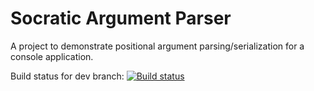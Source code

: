 # Socratic Argument Parser
A project to demonstrate positional argument parsing/serialization for a console application.

Build status for dev branch: [![Build status](https://dev.azure.com/jesmith26/SocraticProgrammer/_apis/build/status/Libraries/Socratic.ArgParser-CI?branchName=dev)](https://dev.azure.com/jesmith26/SocraticProgrammer/_apis/build/status/Libraries/Socratic.ArgParser-CI?branchName=dev)
